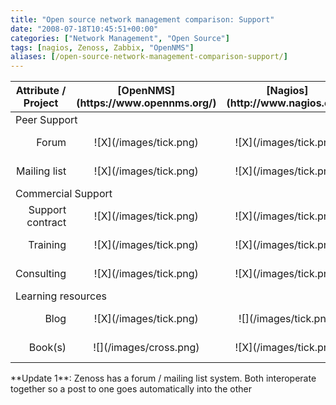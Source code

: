 ```yaml
---
title: "Open source network management comparison: Support"
date: "2008-07-18T10:45:51+00:00"
categories: ["Network Management", "Open Source"]
tags: [nagios, Zenoss, Zabbix, "OpenNMS"]
aliases: [/open-source-network-management-comparison-support/]
---
```


<table class="attribute-tbl" border="0">
<thead>
<tr align="center">
<th>Attribute / Project</th>
<th>[OpenNMS](https://www.opennms.org/)</th>
<th>[Nagios](http://www.nagios.org/)</th>
<th>[Zenoss](http://www.zenoss.org/)</th>
<th>Hyperic</th>
<th>[Zabbix](http://www.zabbix.com/)</th>
</tr>
</thead>
<tbody>
<tr class="group-ttl">
<td colspan="6">Peer Support</td>
</tr>
<tr class="odd" align="center">
<td align="right">Forum</td>
<td>![X](/images/tick.png)</td>
<td>![X](/images/tick.png)</td>
<td>![X](/images/tick.png)</td>
<td>![X](/images/tick.png)</td>
<td>![X](/images/tick.png)</td>
</tr>
<tr align="center">
<td align="right">Mailing list</td>
<td>![X](/images/tick.png)</td>
<td>![X](/images/tick.png)</td>
<td>![X](/images/tick.png)</td>
<td>![](/images/cross.png)</td>
<td>![](/images/cross.png)</td>
</tr>
<tr class="group-ttl">
<td colspan="6">Commercial Support</td>
</tr>
<tr class="odd" align="center">
<td align="right">Support contract</td>
<td>![X](/images/tick.png)</td>
<td>![X](/images/tick.png)</td>
<td>![X](/images/tick.png)</td>
<td>![X](/images/tick.png)</td>
<td>![X](/images/tick.png)</td>
</tr>
<tr align="center">
<td align="right">Training</td>
<td>![X](/images/tick.png)</td>
<td>![X](/images/tick.png)</td>
<td>![X](/images/tick.png)</td>
<td>![X](/images/tick.png)</td>
<td>![X](/images/tick.png)</td>
</tr>
<tr class="odd" align="center">
<td align="right">Consulting</td>
<td>![X](/images/tick.png)</td>
<td>![X](/images/tick.png)</td>
<td>![X](/images/tick.png)</td>
<td>![X](/images/tick.png)</td>
<td>![X](/images/tick.png)</td>
</tr>
<tr class="group-ttl">
<td colspan="6">Learning resources</td>
</tr>
<tr class="odd" align="center">
<td align="right">Blog</td>
<td>![X](/images/tick.png)</td>
<td>![](/images/tick.png)</td>
<td>![X](/images/tick.png)</td>
<td>![X](/images/tick.png)</td>
<td>![](/images/cross.png)</td>
</tr>
<tr align="center">
<td align="right">Book(s)</td>
<td>![](/images/cross.png)</td>
<td>![X](/images/tick.png)</td>
<td>![X](/images/tick.png)</td>
<td>![](/images/cross.png)</td>
<td>![](/images/cross.png)</td>
</tr>
</tbody>
</table>
**Update 1**: Zenoss has a forum / mailing list system. Both interoperate together so a post to one goes automatically into the other
